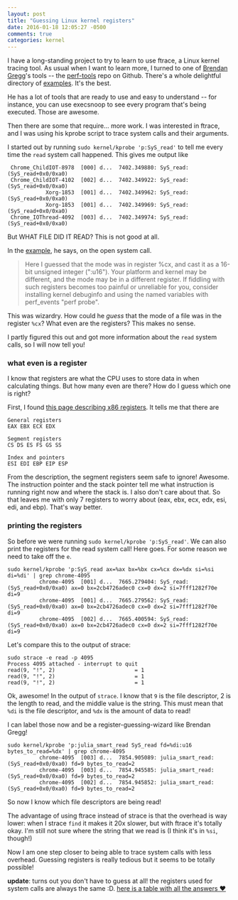 ```yaml
---
layout: post
title: "Guessing Linux kernel registers"
date: 2016-01-18 12:05:27 -0500
comments: true
categories: kernel
---
```


I have a long-standing project to try to learn to use ftrace, a Linux kernel tracing tool. As usual when I want to learn more, I turned to one of [Brendan Gregg](http://brendangregg.com)'s tools -- the [perf-tools](https://github.com/brendangregg/perf-tools/) repo on Github. There's a whole delightful directory of [examples](https://github.com/brendangregg/perf-tools/blob/master/examples/). It's the best.

He has a lot of tools that are ready to use and easy to understand -- for instance, you can use execsnoop to see every program that's being executed. Those are awesome.

Then there are some that require... more work. I was interested in ftrace, and I was using his kprobe script to trace system calls and their arguments.

I started out by running `sudo kernel/kprobe 'p:SyS_read'` to tell me every time the `read` system call happened. This gives me output like

```
 Chrome_ChildIOT-8978  [000] d...  7402.349880: SyS_read: (SyS_read+0x0/0xa0)
 Chrome_ChildIOT-4102  [002] d...  7402.349922: SyS_read: (SyS_read+0x0/0xa0)
            Xorg-1853  [001] d...  7402.349962: SyS_read: (SyS_read+0x0/0xa0)
            Xorg-1853  [001] d...  7402.349969: SyS_read: (SyS_read+0x0/0xa0)
 Chrome_IOThread-4092  [003] d...  7402.349974: SyS_read: (SyS_read+0x0/0xa0)
```

But WHAT FILE DID IT READ? This is not good at all.

In the [example](https://github.com/brendangregg/perf-tools/blob/master/examples/kprobe_example.txt#L108-L127), he says, on the open system call.

> Here I guessed that the mode was in register %cx, and cast it as a 16-bit
> unsigned integer (":u16"). Your platform and kernel may be different, and the
> mode may be in a different register. If fiddling with such registers becomes
> too painful or unreliable for you, consider installing kernel debuginfo and
> using the named variables with perf_events "perf probe".

This was wizardry. How could he *guess* that the mode of a file was in the register `%cx`? What even are the registers? This makes no sense.

I partly figured this out and got more information about the `read` system calls, so I will now tell you!

### what even is a register

I know that registers are what the CPU uses to store data in when calculating things. But how many even are there? How do I guess which one is right?

First, I found [this page describing x86 registers](http://www.eecg.toronto.edu/~amza/www.mindsec.com/files/x86regs.html). It tells me that there are 

```
General registers
EAX EBX ECX EDX

Segment registers
CS DS ES FS GS SS

Index and pointers
ESI EDI EBP EIP ESP
```

From the description, the segment registers seem safe to ignore! Awesome. The instruction pointer and the stack pointer tell me what instruction is running right now and where the stack is. I also don't care about that. So that leaves me with only 7 registers to worry about (eax, ebx, ecx, edx, esi, edi, and ebp). That's way better.

### printing the registers 

So before we were running `sudo kernel/kprobe 'p:SyS_read'`. We can also print the registers for the read system call! Here goes. For some reason we need to take off the `e`.


```
sudo kernel/kprobe 'p:SyS_read ax=%ax bx=%bx cx=%cx dx=%dx si=%si di=%di' | grep chrome-4095
          chrome-4095  [001] d...  7665.279404: SyS_read: (SyS_read+0x0/0xa0) ax=0 bx=2cb4726adec0 cx=0 dx=2 si=7fff1282f70e di=9
          chrome-4095  [001] d...  7665.279562: SyS_read: (SyS_read+0x0/0xa0) ax=0 bx=2cb4726adec0 cx=0 dx=2 si=7fff1282f70e di=9
          chrome-4095  [002] d...  7665.400594: SyS_read: (SyS_read+0x0/0xa0) ax=0 bx=2cb4726adec0 cx=0 dx=2 si=7fff1282f70e di=9
```

Let's compare this to the output of strace:

```
sudo strace -e read -p 4095
Process 4095 attached - interrupt to quit
read(9, "!", 2)                         = 1
read(9, "!", 2)                         = 1
read(9, "!", 2)                         = 1
```

Ok, awesome! In the output of `strace`. I know that `9` is the file descriptor, 2 is the length to read, and the middle value is the string. This must mean that `%di` is the file descriptor, and `%dx` is the amount of data to read!

I can label those now and be a register-guessing-wizard like Brendan Gregg!

```
sudo kernel/kprobe 'p:julia_smart_read SyS_read fd=%di:u16 bytes_to_read=%dx' | grep chrome-4095
          chrome-4095  [003] d...  7854.905089: julia_smart_read: (SyS_read+0x0/0xa0) fd=9 bytes_to_read=2
          chrome-4095  [003] d...  7854.945585: julia_smart_read: (SyS_read+0x0/0xa0) fd=9 bytes_to_read=2
          chrome-4095  [002] d...  7854.945852: julia_smart_read: (SyS_read+0x0/0xa0) fd=9 bytes_to_read=2
```

So now I know which file descriptors are being read!

The advantage of using ftrace instead of strace is that the overhead is way lower: when I strace `find` it makes it 20x slower, but with ftrace it's totally okay. I'm still not sure where the string that we read is (I think it's in `%si`, though!)

Now I am one step closer to being able to trace system calls with less overhead. Guessing registers is really tedious but it seems to be totally possible!

**update**: turns out you don't have to guess at all! the registers used for system calls are always the same :D. [here is a table with all the answers ❤](http://blog.rchapman.org/post/36801038863/linux-system-call-table-for-x86-64)
